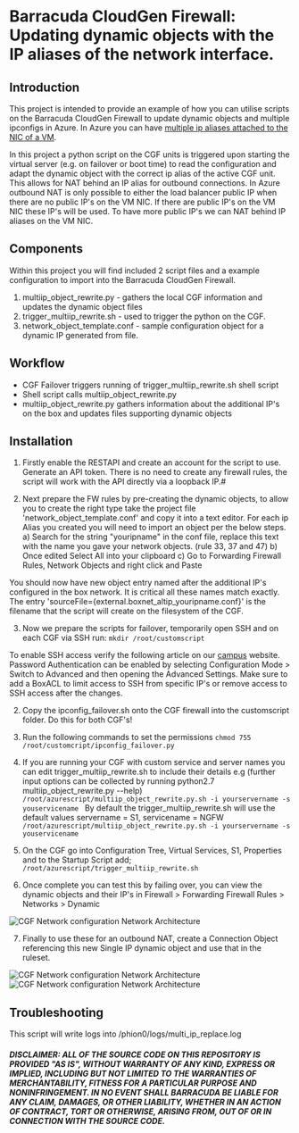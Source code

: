 # Barracuda CloudGen Firewall: Updating dynamic objects with the IP aliases of the network interface. 

## Introduction
This project is intended to provide an example of how you can utilise scripts on the Barracuda CloudGen Firewall to update dynamic objects and multiple ipconfigs in Azure. In Azure you can have [multiple ip aliases attached to the NIC of a VM](https://docs.microsoft.com/en-us/azure/virtual-network/virtual-network-multiple-ip-addresses-portal). 

In this project a python script on the CGF units is triggered upon starting the virtual server (e.g. on failover or boot time) to read the configuration and adapt the dynamic object with the correct ip alias of the active CGF unit. This allows for NAT behind an IP alias for outbound connections. In Azure outbound NAT is only possible to either the load balancer public IP when there are no public IP's on the VM NIC. If there are public IP's on the VM NIC these IP's will be used. To have more public IP's we can NAT behind IP aliases on the VM NIC.

## Components
Within this project you will find included 2 script files and a example configuration to import into the Barracuda CloudGen Firewall. 

1. multiip_object_rewrite.py - gathers the local CGF information and updates the dynamic object files
2. trigger_multiip_rewrite.sh - used to trigger the python on the CGF.
3. network_object_template.conf - sample configuration object for a dynamic IP generated from file. 

## Workflow

- CGF Failover triggers running of trigger_multiip_rewrite.sh shell script
- Shell script calls multiip_object_rewrite.py 
- multiip_object_rewrite.py gathers information about the additional IP's on the box and updates files supporting dynamic objects

## Installation

1. Firstly enable the RESTAPI and create an account for the script to use. Generate an API token. There is no need to create any firewall rules, the script will work with the API directly via a loopback IP.#

2. Next prepare the FW rules by pre-creating the dynamic objects, to allow you to create the right type take the project file 'network_object_template.conf' and
copy it into a text editor. For each ip Alias you created you will need to import an object per the below steps. 
	a) Search for the string "youripname" in the conf file, replace this text with the name you gave your network objects. (rule 33, 37 and 47)
	b) Once edited Select All into your clipboard
	c) Go to Forwarding Firewall Rules, Network Objects and right click and Paste

You should now have new object entry named after the additional IP's configured in the box network. It is critical all these names match exactly. The entry 'sourceFile={external.boxnet_altip_youripname.conf}' is the filename that the script will create on the filesystem of the CGF.

3. Now we prepare the scripts for failover, temporarily open SSH and on each CGF via SSH run: 
	`
	mkdir /root/customscript
	`

To enable SSH access verify the following article on our [campus](https://campus.barracuda.com/product/cloudgenfirewall/doc/73719781/how-to-enable-ssh-root-access-for-public-cloud-firewalls/?sl=AWUAaK0wBDp2IHciOf61&so=1) website. Password Authentication can be enabled by selecting Configuration Mode > Switch to Advanced and then opening the Advanced Settings. Make sure to add a BoxACL to limit access to SSH from specific IP's or remove access to SSH access after the changes.

2. Copy the ipconfig_failover.sh onto the CGF firewall into the customscript folder. Do this for both CGF's!

3. Run the following commands to set the permissions
	`
	chmod 755 /root/customcript/ipconfig_failover.py
	`
4. If you are running your CGF with custom service and server names you can edit trigger_multiip_rewrite.sh to include their details e.g 
(further input options can be collected by running python2.7 multiip_object_rewrite.py --help)
			`	/root/azurescript/multiip_object_rewrite.py.sh -i yourservername -s youservicename  `
By default the trigger_multiip_rewrite.sh will use the default values servername = S1, servicename = NGFW
			`	/root/azurescript/multiip_object_rewrite.py.sh -i yourservername -s youservicename  `
	
5. On the CGF go into Configuration Tree, Virtual Services, S1, Properties and to the Startup Script add;
	`	/root/azurescript/trigger_multiip_rewrite.sh  `

6. Once complete you can test this by failing over, you can view the dynamic objects and their IP's in Firewall > Forwarding Firewall Rules > Networks > Dynamic 

![CGF Network configuration Network Architecture](images/dynamicobject.png)

7. Finally to use these for an outbound NAT, create a Connection Object referencing this new Single IP dynamic object and use that in the ruleset.

![CGF Network configuration Network Architecture](images/connectionobject.png)
![CGF Network configuration Network Architecture](images/firewallrule.png)

## Troubleshooting
This script will write logs into /phion0/logs/multi_ip_replace.log


##### DISCLAIMER: ALL OF THE SOURCE CODE ON THIS REPOSITORY IS PROVIDED "AS IS", WITHOUT WARRANTY OF ANY KIND, EXPRESS OR IMPLIED, INCLUDING BUT NOT LIMITED TO THE WARRANTIES OF MERCHANTABILITY, FITNESS FOR A PARTICULAR PURPOSE AND NONINFRINGEMENT. IN NO EVENT SHALL BARRACUDA BE LIABLE FOR ANY CLAIM, DAMAGES, OR OTHER LIABILITY, WHETHER IN AN ACTION OF CONTRACT, TORT OR OTHERWISE, ARISING FROM, OUT OF OR IN CONNECTION WITH THE SOURCE CODE. #####
